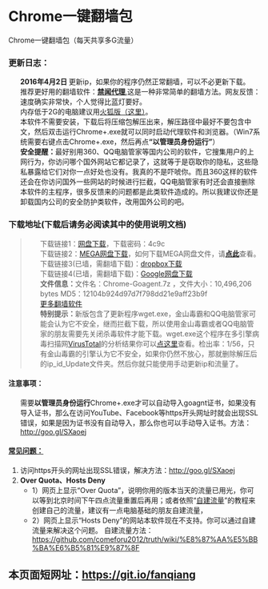<div class="markdown-body">
<h1>Chrome一键翻墙包</h1>

Chrome一键翻墙包（每天共享多G流量）
<h3>更新日志：</h3>
<ul class="task-list">
<li><strong>2016年4月2日 </strong>  更新ip，如果你的程序仍然正常翻墙，可以不必更新下载。 </li>
<li>推荐更好用的翻墙软件：<strong><a href="https://github.com/bannedbook/fanqiang/wiki" target="_blank">禁闻代理</a></strong>,这是一种非常简单的翻墙方法。网友反馈：速度确实非常快，个人觉得比蓝灯要好。</li>

<li>内存低于2G的电脑建议用<a target="_blank"  href="https://github.com/bannedbook/fanqiang/wiki/%E7%81%AB%E7%8B%90firefox%E4%B8%80%E9%94%AE%E7%BF%BB%E5%A2%99%E5%8C%85">火狐版（这里）</a>。</li>

<li>本软件不需要安装，下载后将压缩包解压出来，解压路径中最好不要包含中文，然后双击运行Chrome+.exe就可以同时启动代理软件和浏览器。（Win7系统需要右键点击Chrome+.exe，然后再点<strong>“以管理员身份运行”</strong>）</li>
<li>
<strong>安全提醒：</strong>最好别用360、QQ电脑管家等国内公司的软件，它搜集用户的上网行为，你访问哪个国外网站它都记录了，这就等于是窃取你的隐私，这些隐私暴露给它们对你一点好处也没有。我真的不是吓唬你。而且360这样的软件还会在你访问国外一些网站的时候进行拦截，QQ电脑管家有时还会直接删除本软件的主程序，很多反馈来的问题都是此类软件造成的。所以我建议你还是卸载国内公司的安全防护类软件，改用国外公司的吧。</li>

</ul>
<h3>下载地址(下载后请务必阅读其中的使用说明文档)</h3>
<blockquote>
<ul class="task-list">
<li>
 下载链接1：<a href="http://pan.baidu.com/s/1pLb2Zof" target="_blank">网盘下载</a>，下载密码：4c9c
</li>
<li>
 下载链接2：<a href="https://mega.nz/#!71NiVRDY!nAKn07yFaaQJtMUDUUR5wne7DM1mOlw5gIkT6-WAZio" target="_blank">MEGA网盘下载</a>，如何下载MEGA网盘文件，请<strong><a target="_blank" href="https://raw.githubusercontent.com/kgfw/fg/master/wstp/mega.jpg">点此</a></strong>查看。
</li>

<li>
 下载链接3(已墙，需翻墙下载)：<a href="https://www.dropbox.com/s/me80qfc0efhqn43/Chrome-Goagent.7z?dl=0" target="_blank">dropbox下载</a>
</li>
<li>
 下载链接4(已墙，需翻墙下载)：<a href="https://drive.google.com/file/d/0B9KkeZvZHMRvWF91Z0g2UHFKcjQ/view?usp=sharing" target="_blank">Google网盘下载</a>
</li>

<li>
 <b>文件信息：</b>文件名：Chrome-Goagent.7z  ，文件大小：10,496,206 bytes  MD5：12104b924d97d7f798dd21e9aff23b9f
</li>
<li>
 <a href="https://github.com/bannedbook/fanqiang/wiki" target="_blank">更多翻墙软件</a>
</li>
<li>
<strong>特别提示：</strong>新版包含了更新程序wget.exe，金山毒霸和QQ电脑管家可能会认为它不安全，继而拦截下载，所以使用金山毒霸或者QQ电脑管家的朋友需要先关闭杀毒软件才能下载。wget.exe这个程序在多引擎病毒扫描网<a href="https://www.virustotal.com/">VirusTotal</a>的分析结果你可以<a href="https://www.virustotal.com/zh-cn/file/cf8a9b5db43dd4820ea28e10786f3fac00cf294f793ead1aef86de75246f4495/analysis/">点这里</a>查看。检出率：1/56，只有金山毒霸的引擎认为它不安全，如果你仍然不放心，那就删除解压后的ip_id_Update文件夹。然后你就只能使用手动更新ip和流量了。
</li>


</ul>
</blockquote>


<h4>注意事项：</h4>
<ul class="task-list">
	<li>需要<strong>以管理员身份运行</strong>Chrome+.exe才可以自动导入goagnt证书，如果没有导入证书，那么在访问YouTube、Facebook等https开头网址时就会出现SSL错误，如果是因为证书没有自动导入，那么你也可以手动导入证书。方法：<a href="http://goo.gl/SXaoej">http://goo.gl/SXaoej</a></li>
</ul>
<h4><a href="https://github.com/comeforu2012/FQ_FAQ/wiki">常见问题：</a></h4>
<ol class="task-list">
	<li>访问https开头的网址出现SSL错误，解决方法：<a href="http://goo.gl/SXaoej">http://goo.gl/SXaoej</a>
</li>
<li>
<strong>Over Quota、Hosts Deny</strong>

<ul>
<li>1）网页上显示“Over Quota”，说明你用的版本当天的流量已用光，你可以等到北京时间下午四点流量重置后再用；或者依照“<a href="https://github.com/comeforu2012/truth/wiki/%E8%87%AA%E5%BB%BA%E6%B5%81%E9%87%8F">自建流量</a>”的教程来创建自己的流量，建议有一点电脑基础的朋友自建流量，</li>
<li>2）网页上显示“Hosts Deny”的网站本软件现在不支持。你可以通过自建流量来解决这个问题。
自建流量方法：
<a href="https://github.com/comeforu2012/truth/wiki/%E8%87%AA%E5%BB%BA%E6%B5%81%E9%87%8F">https://github.com/comeforu2012/truth/wiki/%E8%87%AA%E5%BB%BA%E6%B5%81%E9%87%8F</a>
</li>
</ul>
</li>
</ol>
<h2>本页面短网址：<a href="https://git.io/fanqiang">https://git.io/fanqiang</a></h2>
</div>